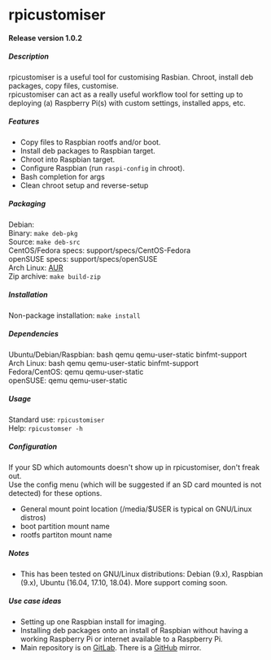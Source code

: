 # rpicustomiser  

#### Release version 1.0.2

##### Description
rpicustomiser is a useful tool for customising Rasbian. Chroot, install deb packages, copy files, customise.  
rpicustomiser can act as a really useful workflow tool for setting up to deploying (a) Raspberry Pi(s) with custom settings, installed apps, etc.  

##### Features  
- Copy files to Raspbian rootfs and/or boot.  
- Install deb packages to Raspbian target.  
- Chroot into Raspbian target.  
- Configure Raspbian (run `raspi-config` in chroot).  
- Bash completion for args  
- Clean chroot setup and reverse-setup  

##### Packaging
Debian:  
	Binary: `make deb-pkg`  
	Source: `make deb-src`  
CentOS/Fedora specs: support/specs/CentOS-Fedora  
openSUSE specs: support/specs/openSUSE  
Arch Linux: [AUR](https://aur.archlinux.org/packages/rpicustomiser)  
Zip archive: `make build-zip`  

##### Installation
Non-package installation: `make install`  

##### Dependencies
Ubuntu/Debian/Raspbian: bash qemu qemu-user-static binfmt-support  
Arch Linux: bash qemu qemu-user-static binfmt-support  
Fedora/CentOS: qemu qemu-user-static  
openSUSE: qemu qemu-user-static  

##### Usage  
Standard use: `rpicustomiser`  
Help: `rpicustomser -h`  

##### Configuration  
If your SD which automounts doesn't show up in rpicustomiser, don't freak out.  
Use the config menu (which will be suggested if an SD card mounted is not detected) for these options.  
- General mount point location (/media/$USER is typical on GNU/Linux distros)  
- boot partition mount name  
- rootfs partiton mount name  

##### Notes
- This has been tested on GNU/Linux distributions: Debian (9.x), Raspbian (9.x), Ubuntu (16.04, 17.10, 18.04). More support coming soon.  

##### Use case ideas  
- Setting up one Raspbian install for imaging.  
- Installing deb packages onto an install of Raspbian without having a working Raspberry Pi or internet available to a Raspberry Pi.  
- Main repository is on [GitLab](https://gitlab.com/BobyMCbobs/rpicustomiser). There is a [GitHub](https://github.com/BobyMCbobs/rpicustomiser) mirror.
